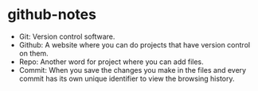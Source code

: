 # github-notes

* Git: Version control software.
* Github: A website where you can do projects that have version control on them.
* Repo: Another word for project where you can add files.
* Commit: When you save the changes you make in the files and every commit has its own unique identifier to view the browsing history.
